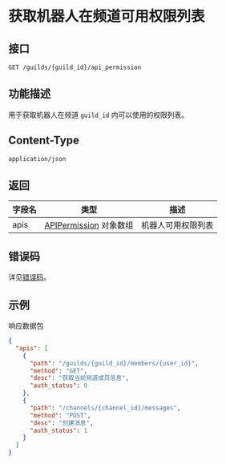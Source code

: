 # 获取机器人在频道可用权限列表

## 接口

```http
GET /guilds/{guild_id}/api_permission
```

## 功能描述

用于获取机器人在频道 `guild_id` 内可以使用的权限列表。

## Content-Type

```http
application/json
```

## 返回

| 字段名 | 类型                                             | 描述               |
| ------ | ------------------------------------------------ | ------------------ |
| apis   | [APIPermission](model.md#APIPermission) 对象数组 | 机器人可用权限列表 |

## 错误码

详见[错误码](../../../openapi/error/error.md)。

## 示例

响应数据包

```json
{
  "apis": [
    {
      "path": "/guilds/{guild_id}/members/{user_id}",
      "method": "GET",
      "desc": "获取当前频道成员信息",
      "auth_status": 0
    },
    {
      "path": "/channels/{channel_id}/messages",
      "method": "POST",
      "desc": "创建消息",
      "auth_status": 1
    }
  ]
}
```
